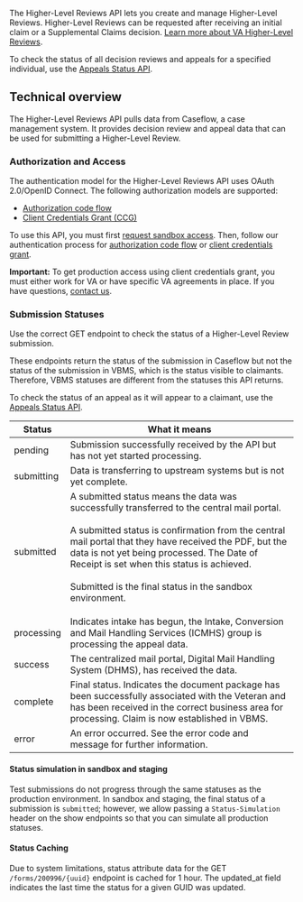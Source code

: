 The Higher-Level Reviews API lets you create and manage Higher-Level Reviews. Higher-Level Reviews can be requested after receiving an initial claim or a Supplemental Claims decision. [Learn more about VA Higher-Level Reviews](https://www.va.gov/decision-reviews/higher-level-review/).

To check the status of all decision reviews and appeals for a specified individual, use the [Appeals Status API](https://dev-developer.va.gov/explore/appeals/docs/appeals?version=current).

## Technical overview
The Higher-Level Reviews API pulls data from Caseflow, a case management system. It provides decision review and appeal data that can be used for submitting a Higher-Level Review.

### Authorization and Access
The authentication model for the Higher-Level Reviews API uses OAuth 2.0/OpenID Connect. The following authorization models are supported:
* [Authorization code flow](https://dev-developer.va.gov/explore/authorization/docs/authorization-code)
* [Client Credentials Grant (CCG)](https://dev-developer.va.gov/explore/authorization/docs/client-credentials)

To use this API, you must first [request sandbox access](https://dev-developer.va.gov/onboarding/request-sandbox-access). Then, follow our authentication process for [authorization code flow](https://dev-developer.va.gov/explore/authorization/docs/authorization-code) or [client credentials grant](https://dev-developer.va.gov/explore/authorization/docs/client-credentials).

**Important:** To get production access using client credentials grant, you must either work for VA or have specific VA agreements in place. If you have questions, [contact us](https://dev-developer.va.gov/support/contact-us).

### Submission Statuses
Use the correct GET endpoint to check the status of a Higher-Level Review submission.

These endpoints return the status of the submission in Caseflow but not the status of the submission in VBMS, which is the status visible to claimants. Therefore, VBMS statuses are different from the statuses this API returns.

To check the status of an appeal as it will appear to a claimant, use the [Appeals Status API](https://dev-developer.va.gov/explore/appeals/docs/appeals?version=current).

| Status      | What it means |
| ---        |     ---     |
| pending      | Submission successfully received by the API but has not yet started processing. |
| submitting   | Data is transferring to upstream systems but is not yet complete. |
| submitted   | A submitted status means the data was successfully transferred to the central mail portal.<br /><br />A submitted status is confirmation from the central mail portal that they have received the PDF, but the data is not yet being processed. The Date of Receipt is set when this status is achieved.<br /><br />Submitted is the final status in the sandbox environment.<p> |
| processing   | Indicates intake has begun, the Intake, Conversion and Mail Handling Services (ICMHS) group is processing the appeal data. |
| success   | The centralized mail portal, Digital Mail Handling System (DHMS), has received the data. |
| complete   | Final status. Indicates the document package has been successfully associated with the Veteran and has been received in the correct business area for processing. Claim is now established in VBMS. |
| error   | An error occurred. See the error code and message for further information. |

#### Status simulation in sandbox and staging

Test submissions do not progress through the same statuses as the production environment. In sandbox and staging, the final status of a submission is `submitted`; however, we allow passing a `Status-Simulation` header on the show endpoints so that you can simulate all production statuses.

#### Status Caching
Due to system limitations, status attribute data for the GET `/forms/200996/{uuid}` endpoint is cached for 1 hour. The updated_at field indicates the last time the status for a given GUID was updated.

